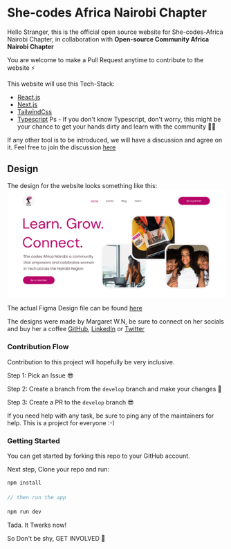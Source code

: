# She-codes Africa Nairobi Chapter

Hello Stranger, this is the official open source website for She-codes-Africa Nairobi Chapter, in collaboration with **Open-source Community Africa Nairobi Chapter**

You are welcome to make a Pull Request anytime to contribute to the website ⚡

This website will use this Tech-Stack:

- [React.js](https://beta.reactjs.org/)
- [Next.js](https://nextjs.org/)
- [TailwindCss](https://tailwindcss.com/)
- [Typescript](https://www.typescriptlang.org/) Ps - If you don't know Typescript, don't worry, this might be your chance to get your hands dirty and learn with the community 🤝🏿

If any other tool is to be introduced, we will have a discussion and agree on it. Feel free to join the discussion [here]()

## Design

The design for the website looks something like this:
![Image](she-codes.png)

The actual Figma Design file can be found [here](https://www.figma.com/file/PdCJdQHmyhjKSSy6dgHMut/She-Codes-Africa-Nairobi?node-id=0%3A1)

The designs were made by Margaret W.N, be sure to connect on her socials and buy her a coffee [GitHub](https://github.com/M-Tee/), [LinkedIn](https://www.linkedin.com/in/margaret-wambui-481042187/) or [Twitter](https://twitter.com/margytom_)

### Contribution Flow

Contribution to this project will hopefully be very inclusive.

Step 1: Pick an Issue 😎

Step 2: Create a branch from the `develop` branch and make your changes 🌿

Step 3: Create a PR to the `develop` branch 😎

If you need help with any task, be sure to ping any of the maintainers for help. This is a project for everyone :-)

### Getting Started

You can get started by forking this repo to your GitHub account.

Next step, Clone your repo and run:

```js
npm install

// then run the app

npm run dev
```

Tada. It Twerks now!

So Don't be shy, GET INVOLVED 🥳
